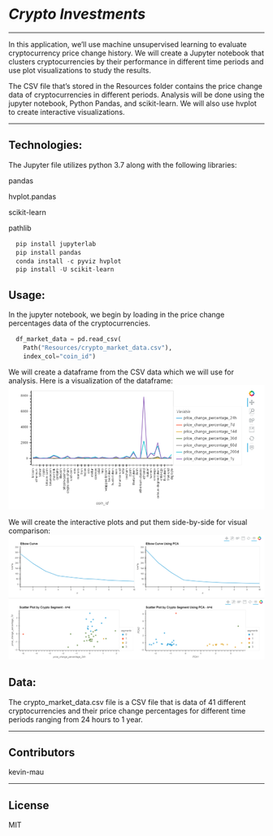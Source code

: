 # *Crypto Investments*
---
In this application, we’ll use machine unsupervised learning to evaluate cryptocurrency price change history.
We will create a Jupyter notebook that clusters cryptocurrencies by their performance in different time periods
and use plot visualizations to study the results.

The CSV file that’s stored in the Resources folder contains the price change data of cryptocurrencies in 
different periods.  Analysis will be done using the jupyter notebook, Python Pandas, and scikit-learn.  We will also 
use hvplot to create interactive visualizations.  

---
## Technologies:

The Jupyter file utilizes python 3.7 along with the following libraries:

pandas

hvplot.pandas

scikit-learn

pathlib

```python
  pip install jupyterlab
  pip install pandas
  conda install -c pyviz hvplot 
  pip install -U scikit-learn
```

## Usage:
In the jupyter notebook, we begin by loading in the price change percentages data of the cryptocurrencies.
```python
  df_market_data = pd.read_csv(
    Path("Resources/crypto_market_data.csv"),
    index_col="coin_id")
```

We will create a dataframe from the CSV data which we will use for analysis.  Here is a visualization of the dataframe:
![crypto_data](https://github.com/kevin-mau/crypto_investments/blob/main/Resources/crypto_data.png?raw=true)

We will create the interactive plots and put them side-by-side for visual comparison:
![elbow_curves](https://github.com/kevin-mau/crypto_investments/blob/main/Resources/elbow_curves.png?raw=true)
![scatter_plots](https://github.com/kevin-mau/crypto_investments/blob/main/Resources/scatter_plots.png?raw=true)


## Data:

The crypto_market_data.csv file is a CSV file that is data of 41 different cryptocurrencies and their price change
percentages for different time periods ranging from 24 hours to 1 year.

---

## Contributors

kevin-mau

---

## License

MIT

